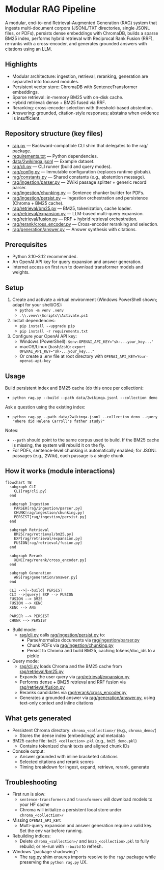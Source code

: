 # Modular RAG Pipeline

A modular, end-to-end Retrieval-Augmented Generation (RAG) system that ingests multi-document corpora (JSONL/TXT directories, single JSONL files, or PDFs), persists dense embeddings with ChromaDB, builds a sparse BM25 index, performs hybrid retrieval with Reciprocal Rank Fusion (RRF), re-ranks with a cross-encoder, and generates grounded answers with citations using an LLM.

## Highlights
- Modular architecture: ingestion, retrieval, reranking, generation are separated into focused modules.
- Persistent vector store: ChromaDB with SentenceTransformer embeddings.
- Sparse retrieval: in-memory BM25 with on-disk cache.
- Hybrid retrieval: dense + BM25 fused via RRF.
- Reranking: cross-encoder selection with threshold-based abstention.
- Answering: grounded, citation-style responses; abstains when evidence is insufficient.

## Repository structure (key files)
- [rag.py](rag.py) — Backward-compatible CLI shim that delegates to the rag/ package.
- [requirements.txt](requirements.txt) — Python dependencies.
- [data/2wikimqa.jsonl](data/2wikimqa.jsonl) — Example dataset.
- [rag/cli.py](rag/cli.py) — CLI runner (build and query modes).
- [rag/config.py](rag/config.py) — Immutable configuration (replaces runtime globals).
- [rag/constants.py](rag/constants.py) — Shared constants (e.g., abstention message).
- [rag/ingestion/parser.py](rag/ingestion/parser.py) — 2Wiki passage splitter + generic record parser.
- [rag/ingestion/chunking.py](rag/ingestion/chunking.py) — Sentence chunker builder for PDFs.
- [rag/ingestion/persist.py](rag/ingestion/persist.py) — Ingestion orchestration and persistence (Chroma + BM25 cache).
- [rag/retrieval/bm25.py](rag/retrieval/bm25.py) — BM25, tokenization, cache loader.
- [rag/retrieval/expansion.py](rag/retrieval/expansion.py) — LLM-based multi-query expansion.
- [rag/retrieval/fusion.py](rag/retrieval/fusion.py) — RRF + hybrid retrieval orchestration.
- [rag/rerank/cross_encoder.py](rag/rerank/cross_encoder.py) — Cross-encoder reranking and selection.
- [rag/generation/answer.py](rag/generation/answer.py) — Answer synthesis with citations.

## Prerequisites
- Python 3.10–3.12 recommended.
- An OpenAI API key for query expansion and answer generation.
- Internet access on first run to download transformer models and weights.

## Setup
1) Create and activate a virtual environment (Windows PowerShell shown; adapt for your shell/OS):
   - `python -m venv .venv`
   - `.\\.venv\\Scripts\\Activate.ps1`
2) Install dependencies:
   - `pip install --upgrade pip`
   - `pip install -r requirements.txt`
3) Configure your OpenAI API key:
   - Windows (PowerShell): `$env:OPENAI_API_KEY="sk-...your_key..."`
   - macOS/Linux (bash/zsh): `export OPENAI_API_KEY="sk-...your_key..."`
   - Or create a .env file at root directory with `OPENAI_API_KEY=Your-openai-api-key`

## Usage
Build persistent index and BM25 cache (do this once per collection):
- `python rag.py --build --path data/2wikimqa.jsonl --collection demo`

Ask a question using the existing index:
- `python rag.py --path data/2wikimqa.jsonl --collection demo --query "Where did Helena Carroll's father study?"`

Notes:
- `--path` should point to the same corpus used to build. If the BM25 cache is missing, the system will rebuild it on the fly.
- For PDFs, sentence-level chunking is automatically enabled; for JSONL passages (e.g., 2Wiki), each passage is a single chunk.

## How it works (module interactions)

```mermaid
flowchart TB
  subgraph CLI
    CLI[rag/cli.py]
  end

  subgraph Ingestion
    PARSER[rag/ingestion/parser.py]
    CHUNK[rag/ingestion/chunking.py]
    PERSIST[rag/ingestion/persist.py]
  end

  subgraph Retrieval
    BM25[rag/retrieval/bm25.py]
    EXP[rag/retrieval/expansion.py]
    FUSION[rag/retrieval/fusion.py]
  end

  subgraph Rerank
    XENC[rag/rerank/cross_encoder.py]
  end

  subgraph Generation
    ANS[rag/generation/answer.py]
  end

  CLI -->|--build| PERSIST
  CLI -->|query| EXP --> FUSION
  FUSION --> BM25
  FUSION --> XENC
  XENC --> ANS

  PARSER --> PERSIST
  CHUNK --> PERSIST
```

- Build mode:
  - [rag/cli.py](rag/cli.py) calls [rag/ingestion/persist.py](rag/ingestion/persist.py) to:
    - Parse/normalize documents via [rag/ingestion/parser.py](rag/ingestion/parser.py)
    - Chunk PDFs via [rag/ingestion/chunking.py](rag/ingestion/chunking.py)
    - Persist to Chroma and build BM25, caching tokens/doc_ids to a pickle
- Query mode:
  - [rag/cli.py](rag/cli.py) loads Chroma and the BM25 cache from [rag/retrieval/bm25.py](rag/retrieval/bm25.py)
  - Expands the user query via [rag/retrieval/expansion.py](rag/retrieval/expansion.py)
  - Performs dense + BM25 retrieval and RRF fusion via [rag/retrieval/fusion.py](rag/retrieval/fusion.py)
  - Reranks candidates via [rag/rerank/cross_encoder.py](rag/rerank/cross_encoder.py)
  - Generates a grounded answer via [rag/generation/answer.py](rag/generation/answer.py), using text-only context and inline citations

## What gets generated
- Persistent Chroma directory: `chroma_<collection>/` (e.g., `chroma_demo/`)
  - Stores the dense index (embeddings) and metadata
- BM25 cache file: `bm25_<collection>.pkl` (e.g., `bm25_demo.pkl`)
  - Contains tokenized chunk texts and aligned chunk IDs
- Console output:
  - Answer grounded with inline bracketed citations
  - Selected citations and rerank scores
  - Timing breakdown for ingest, expand, retrieve, rerank, generate

## Troubleshooting
- First run is slow:
  - `sentence-transformers` and `transformers` will download models to your HF cache
  - Chroma will initialize a persistent local store under `chroma_<collection>/`
- Missing `OPENAI_API_KEY`:
  - Multi-query expansion and answer generation require a valid key. Set the env var before running.
- Rebuilding indices:
  - Delete `chroma_<collection>/` and `bm25_<collection>.pkl` to fully rebuild; or re-run with `--build` to refresh.
- Windows “package shadowing”:
  - The [rag.py](rag.py) shim ensures imports resolve to the `rag/` package while preserving the `python rag.py` UX.
